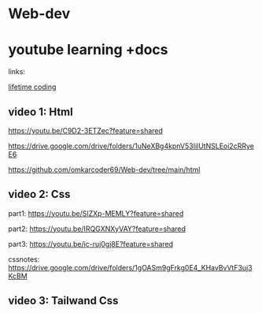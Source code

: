 # Web-dev
<h1>youtube learning +docs</h1>
  
links:


<a href="https://www.youtube.com/@lifetimecodingofficial/videos">lifetime coding</a>

<h2>video 1: Html</h2>

https://youtu.be/C9D2-3ETZec?feature=shared

https://drive.google.com/drive/folders/1uNeXBg4kpnV53IilUtNSLEoi2cRRyeE6

https://github.com/omkarcoder69/Web-dev/tree/main/html

<h2>video 2: Css</h2>

part1: https://youtu.be/SIZXp-MEMLY?feature=shared

part2: https://youtu.be/IRQGXNXyVAY?feature=shared

part3: https://youtu.be/ic-ruj0gj8E?feature=shared

cssnotes:  
https://drive.google.com/drive/folders/1gOASm9gFrkg0E4_KHavBvVtF3uj3KcBM

<h2>video 3: Tailwand Css</h2>

